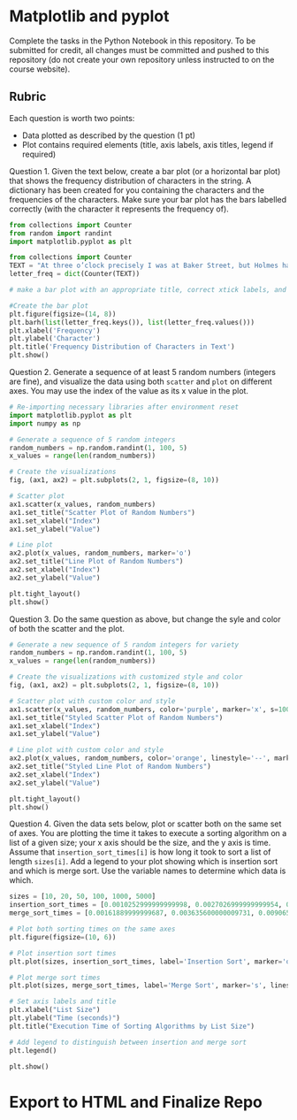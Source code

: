 # Matplotlib and pyplot

Complete the tasks in the Python Notebook in this repository.
To be submitted for credit, all changes must be committed and pushed to this repository (do not create your own repository unless instructed to on the course website).

## Rubric

Each question is worth two points: 

* Data plotted as described by the question (1 pt)
* Plot contains required elements (title, axis labels, axis titles, legend if required)

Question 1. Given the text below, create a bar plot (or a horizontal bar plot) that shows the frequency distribution of characters in the string. 
A dictionary has been created for you containing the characters and the frequencies of the characters.
Make sure your bar plot has the bars labelled correctly (with the character it represents the frequency of).

```python
from collections import Counter
from random import randint
import matplotlib.pyplot as plt
```

```python
from collections import Counter
TEXT = "At three o’clock precisely I was at Baker Street, but Holmes had not yet returned. The landlady informed me that he had left the house shortly after eight o’clock in the morning. I sat down beside the fire, however, with the intention of awaiting him, however long he might be. I was already deeply interested in his inquiry, for, though it was surrounded by none of the grim and strange features which were associated with the two crimes which I have already recorded, still, the nature of the case and the exalted station of his client gave it a character of its own. Indeed, apart from the nature of the investigation which my friend had on hand, there was something in his masterly grasp of a situation, and his keen, incisive reasoning, which made it a pleasure to me to study his system of work, and to follow the quick, subtle methods by which he disentangled the most inextricable mysteries. So accustomed was I to his invariable success that the very possibility of his failing had ceased to enter into my head.".lower()
letter_freq = dict(Counter(TEXT))

# make a bar plot with an appropriate title, correct xtick labels, and labeled axes
```

```python
#Create the bar plot
plt.figure(figsize=(14, 8))
plt.barh(list(letter_freq.keys()), list(letter_freq.values()))
plt.xlabel('Frequency')
plt.ylabel('Character')
plt.title('Frequency Distribution of Characters in Text')
plt.show()
```

Question 2. Generate a sequence of at least 5 random numbers (integers are fine), and visualize the data using both `scatter` and `plot` on different axes.  You may use the index of the value as its x value in the plot.

```python
# Re-importing necessary libraries after environment reset
import matplotlib.pyplot as plt
import numpy as np

# Generate a sequence of 5 random integers
random_numbers = np.random.randint(1, 100, 5)
x_values = range(len(random_numbers))

# Create the visualizations
fig, (ax1, ax2) = plt.subplots(2, 1, figsize=(8, 10))

# Scatter plot
ax1.scatter(x_values, random_numbers)
ax1.set_title("Scatter Plot of Random Numbers")
ax1.set_xlabel("Index")
ax1.set_ylabel("Value")

# Line plot
ax2.plot(x_values, random_numbers, marker='o')
ax2.set_title("Line Plot of Random Numbers")
ax2.set_xlabel("Index")
ax2.set_ylabel("Value")

plt.tight_layout()
plt.show()
```

Question 3. Do the same question as above, but change the syle and color of both the scatter and the plot.

```python
# Generate a new sequence of 5 random integers for variety
random_numbers = np.random.randint(1, 100, 5)
x_values = range(len(random_numbers))

# Create the visualizations with customized style and color
fig, (ax1, ax2) = plt.subplots(2, 1, figsize=(8, 10))

# Scatter plot with custom color and style
ax1.scatter(x_values, random_numbers, color='purple', marker='x', s=100)
ax1.set_title("Styled Scatter Plot of Random Numbers")
ax1.set_xlabel("Index")
ax1.set_ylabel("Value")

# Line plot with custom color and style
ax2.plot(x_values, random_numbers, color='orange', linestyle='--', marker='D', markersize=8)
ax2.set_title("Styled Line Plot of Random Numbers")
ax2.set_xlabel("Index")
ax2.set_ylabel("Value")

plt.tight_layout()
plt.show()
```

Question 4. Given the data sets below, plot or scatter both on the same set of axes.  You are plotting the time it takes to execute a sorting algorithm on a list of a given size; your x axis should be the size, and the y axis is time.  Assume that `insertion_sort_times[i]` is how long it took to sort a list of length `sizes[i]`.  Add a legend to your plot showing which is insertion sort and which is merge sort.  Use the variable names to determine which data is which. 

```python
sizes = [10, 20, 50, 100, 1000, 5000]
insertion_sort_times = [0.0010252999999999998, 0.0027026999999999954, 0.010147200000000002, 0.0381137, 3.6303399, 91.2180796]
merge_sort_times = [0.00161889999999687, 0.003635600000009731, 0.0090655000000055, 0.020108000000007564, 0.2687474000000094, 1.6147050999999948]
```
```python
# Plot both sorting times on the same axes
plt.figure(figsize=(10, 6))

# Plot insertion sort times
plt.plot(sizes, insertion_sort_times, label='Insertion Sort', marker='o', linestyle='-', color='blue')

# Plot merge sort times
plt.plot(sizes, merge_sort_times, label='Merge Sort', marker='s', linestyle='--', color='red')

# Set axis labels and title
plt.xlabel("List Size")
plt.ylabel("Time (seconds)")
plt.title("Execution Time of Sorting Algorithms by List Size")

# Add legend to distinguish between insertion and merge sort
plt.legend()

plt.show()
```


# Export to HTML and Finalize Repo






